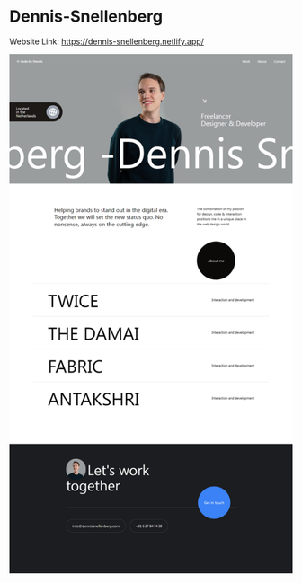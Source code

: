# Dennis-Snellenberg
Website Link: https://dennis-snellenberg.netlify.app/

![Dennis-Snellenberg](https://raw.githubusercontent.com/ShivanshiOmray/Dennis-Snellenberg/main/img.png)
